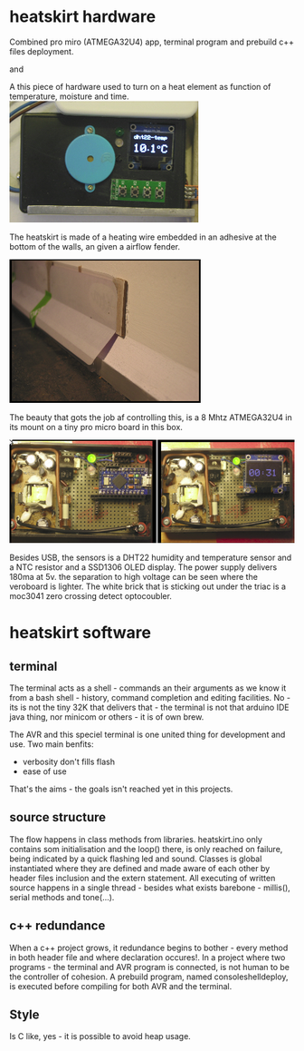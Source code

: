 # heatskirt hardware
Combined pro miro (ATMEGA32U4) app, terminal program and prebuild c++ files deployment.

and

A this piece of hardware used to turn on a heat element as function of temperature, moisture and time.
![heatcontroller](https://github.com/bvirk/heatskirt/blob/main/img/heatcontroller.png)

The heatskirt is made of a heating wire embedded in an adhesive at the bottom of the walls, an given a airflow fender.

![fender](https://github.com/bvirk/heatskirt/blob/main/img/fender.png)

The beauty that gots the job af controlling this, is a 8 Mhtz ATMEGA32U4 in its  mount on a tiny pro micro board in this box.

![promicro](https://github.com/bvirk/heatskirt/blob/main/img/promicro.png)

Besides USB, the sensors is a DHT22 humidity and temperature sensor and a NTC resistor and a SSD1306 OLED display. The power supply delivers 180ma at 5v. the separation to high voltage can be seen where the veroboard is lighter. The white brick that is sticking out under the triac is a moc3041 zero crossing detect optocoubler.

# heatskirt software

## terminal

The terminal acts as a shell - commands an their arguments as we know it from a bash shell - history, command completion and editing facilities. No - its is not the tiny 32K that delivers that - the terminal is not that arduino IDE java thing, nor minicom or others - it is of own brew.

The AVR and this speciel terminal is one united thing for development and use. Two main benfits:

- verbosity don't fills flash
- ease of use

That's the aims - the goals isn't reached yet in this projects.

## source structure

The flow happens in class methods from libraries. heatskirt.ino only contains som initialisation and the loop() there, is only reached on failure, being indicated by a quick flashing led and sound.
Classes is global instantiated where they are defined and made aware of each other by header files inclusion and the extern statement.
All executing of written source  happens in a single thread - besides what exists barebone - millis(), serial methods and tone(...).

## c++ redundance

When a c++ project grows, it redundance begins to bother - every method in both header file and where declaration occures!. In a project where two programs - the terminal and AVR program is connected, is not human to be the controller of cohesion. A prebuild program, named consoleshelldeploy, is executed before compiling for both AVR and the terminal.


## Style

Is C like, yes - it is possible to avoid heap usage.
